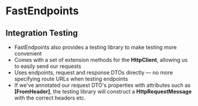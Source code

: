 <h1>FastEndpoints</h1>
<h2>Integration Testing</h2>

<ul class="content">
  <li>FastEndpoints also provides a testing library to make testing more convenient</li>
  <v-clicks>
    <li>Comes with a set of extension methods for the <strong>HttpClient</strong>, allowing us to easily send our requests</li>
    <li>Uses endpoints, request and response DTOs directly &mdash; no more specifying route URLs when testing endpoints</li>
    <li>If we've annotated our request DTO's properties with attributes such as <strong>[FromHeader]</strong>, the testing library will construct a <strong>HttpRequestMessage</strong> with the correct headers etc.</li>
  </v-clicks>
</ul>

<!--
The last thing that I'll touch on is the testing library that FastEndpoints provides.

While we certainly don't _need_ to use this library, it does cut down on the tedious nature of constructing requests.

And with tests often being missed altogether, making it as easy as possible to write them can only be a good thing.

[click] The biggest benefit I've found with this personally, is a focus on "route-less testing".

[click] This allows us to use one of many extension methods provided for the `HttpClient` that accept endpoints, and DTOs as arguments or type parameters, meaning we don't have to specify the route URL at all when writing the tests.

[click] It uses any annotations on our request DTO to construct a `HttpRequestMessage` with the data in the right place &mdash; such as a property with the `FromHeader` attribute being set as a header in the request.
-->
